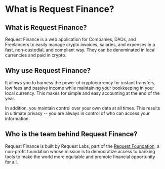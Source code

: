 # What is Request Finance?

## **What is Request Finance?**

Request Finance is a web application for Companies, DAOs, and Freelancers to easily manage crypto invoices, salaries, and expenses in a fast, non-custodial, and compliant way. They can be denominated in local currencies and paid in crypto.

## Why use Request Finance?

It allows you to harness the power of cryptocurrency for instant transfers, low fees and passive income while maintaining your bookkeeping in your local currency. This makes for simple and easy accounting at the end of the year.

In addition, you maintain control over your own data at all times. This results in ultimate privacy -- you are always in control of who can access your information.

## Who is the team behind Request Finance?

Request Finance is built by Request Labs, part of the [Request Foundation](https://www.linkedin.com/company/request-network/), a non-profit foundation whose mission is to democratize access to banking tools to make the world more equitable and promote financial opportunity for all.
